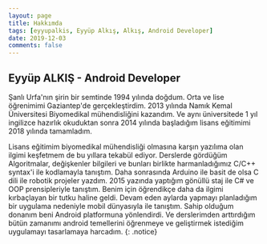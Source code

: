```yaml
---
layout: page
title: Hakkımda
tags: [eyyupalkis, Eyyüp Alkış, Alkış, Android Developer]
date: 2019-12-03
comments: false
---
```


## Eyyüp ALKIŞ - Android Developer

Şanlı Urfa'nın şirin bir semtinde 1994 yılında doğdum. Orta ve lise öğrenimimi Gaziantep'de gerçekleştirdim. 2013 yılında Namık Kemal Üniversitesi Biyomedikal mühendisliğini kazandım. Ve aynı üniversitede 1 yıl ingilizce hazırlık okuduktan sonra 2014 yılında başladığım lisans eğitimimi 2018 yılında tamamladım. 


Lisans eğitimim biyomedikal mühendisliği olmasına karşın yazılıma olan ilgimi keşfetmem de bu
yıllara tekabül ediyor. Derslerde gördüğüm Algoritmalar, değişkenler bilgileri ve bunları birlikte harmanladığımız C/C++ syntax'i  ile kodlamayla tanıştım. Daha sonrasında Arduino ile basit de olsa C dili ile robotik projeler yazdım. 2015 yazında yaptığım gönüllü staj ile C# ve OOP prensipleriyle tanıştım. Benim için öğrendikçe daha da ilgimi kırbaçlayan bir tutku haline geldi. Devam eden aylarda yapmayı planladığım bir uygulama nedeniyle mobil dünyasıyla ile tanıştım. Sahip olduğum donanım beni Android platformuna yönlendirdi. Ve derslerimden arttırdığım bütün zamanımı android temellerini öğrenmeye ve geliştirmek istediğim uygulamayı tasarlamaya harcadım.
{: .notice}



